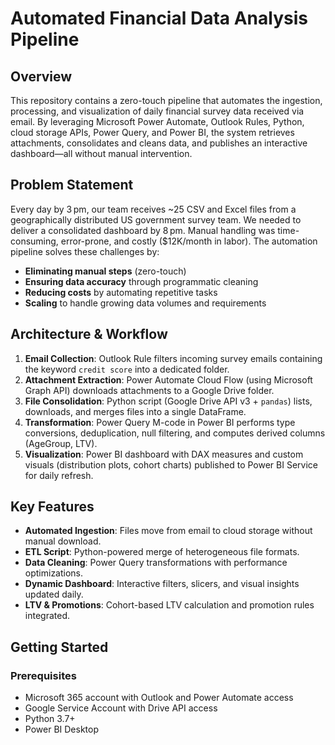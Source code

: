 # Automated Financial Data Analysis Pipeline

## Overview

This repository contains a zero-touch pipeline that automates the ingestion, processing, and visualization of daily financial survey data received via email. By leveraging Microsoft Power Automate, Outlook Rules, Python, cloud storage APIs, Power Query, and Power BI, the system retrieves attachments, consolidates and cleans data, and publishes an interactive dashboard—all without manual intervention.

## Problem Statement

Every day by 3 pm, our team receives \~25 CSV and Excel files from a geographically distributed US government survey team. We needed to deliver a consolidated dashboard by 8 pm. Manual handling was time-consuming, error-prone, and costly (\$12K/month in labor). The automation pipeline solves these challenges by:

* **Eliminating manual steps** (zero-touch)
* **Ensuring data accuracy** through programmatic cleaning
* **Reducing costs** by automating repetitive tasks
* **Scaling** to handle growing data volumes and requirements

## Architecture & Workflow

1. **Email Collection**: Outlook Rule filters incoming survey emails containing the keyword `credit score` into a dedicated folder.
2. **Attachment Extraction**: Power Automate Cloud Flow (using Microsoft Graph API) downloads attachments to a Google Drive folder.
3. **File Consolidation**: Python script (Google Drive API v3 + `pandas`) lists, downloads, and merges files into a single DataFrame.
4. **Transformation**: Power Query M-code in Power BI performs type conversions, deduplication, null filtering, and computes derived columns (AgeGroup, LTV).
5. **Visualization**: Power BI dashboard with DAX measures and custom visuals (distribution plots, cohort charts) published to Power BI Service for daily refresh.

## Key Features

* **Automated Ingestion**: Files move from email to cloud storage without manual download.
* **ETL Script**: Python-powered merge of heterogeneous file formats.
* **Data Cleaning**: Power Query transformations with performance optimizations.
* **Dynamic Dashboard**: Interactive filters, slicers, and visual insights updated daily.
* **LTV & Promotions**: Cohort-based LTV calculation and promotion rules integrated.

## Getting Started

### Prerequisites

* Microsoft 365 account with Outlook and Power Automate access
* Google Service Account with Drive API access
* Python 3.7+
* Power BI Desktop
